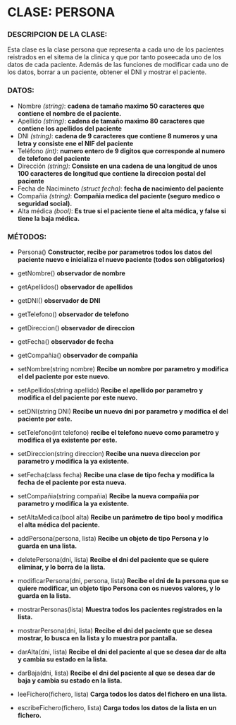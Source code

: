 # CLASE: PERSONA
### DESCRIPCION DE LA CLASE:
Esta clase es la clase persona que representa a cada uno de los pacientes reistrados en el sitema de la clinica y
que por tanto poseecada uno de los datos de cada paciente. Además de las funciones de modificar cada uno de los 
datos, borrar a un paciente, obtener el DNI y mostrar el paciente.

### DATOS:
+ Nombre _(string)_:  **cadena de tamaño maximo 50 caracteres que contiene el nombre de el paciente.**
+ Apellido _(string)_: **cadena de tamaño maximo 80 caracteres que contiene los apellidos del paciente**
+ DNI _(string)_: **cadena de 9 caracteres que contiene 8 numeros y una letra y consiste ene el NIF del paciente**
+ Teléfono _(int)_: **numero entero de 9 digitos que corresponde al numero de telefono del paciente**
+ Dirección _(string)_: **Consiste en una cadena de una longitud de unos 100 caracteres de longitud que contiene la direccion postal del paciente**
+ Fecha de Nacimineto _(struct fecha)_: **fecha de nacimiento del paciente**
+ Compañia _(string)_: **Compañia medica del paciente (seguro medico o seguridad social).**
+ Alta médica _(bool)_: **Es true si el paciente tiene el alta médica, y false si tiene la baja médica.**

### MÉTODOS:
- Persona() **Constructor, recibe por parametros todos los datos del paciente nuevo e inicializa el nuevo paciente (todos son obligatorios)**

- getNombre() **observador de nombre**
+ getApellidos() **observador de apellidos**
- getDNI() **observador de DNI**
+ getTelefono() **observador de telefono**
- getDireccion() **observador de direccion**
+ getFecha() **observador de fecha**
- getCompañia() **observador de compañia**

- setNombre(string nombre) **Recibe un nombre por parametro y modifica el del paciente por este nuevo.**
+ setApellidos(string apellido) **Recibe el apellido por parametro y modifica el del paciente por este nuevo.**
- setDNI(string DNI) **Recibe un nuevo dni por parametro y modifica el del paciente por este.**
+ setTelefono(int telefono) **recibe el telefono nuevo como parametro y modifica el ya existente por este.**
- setDireccion(string direccion) **Recibe una nueva direccion por parametro y modifica la ya existente.**
+ setFecha(class fecha) **Recibe una clase de tipo fecha y modifica la fecha de el paciente por esta nueva.**
- setCompañia(string compañia) **Recibe la nueva compañia por parametro y modifica la ya existente.**
+ setAltaMedica(bool alta)  **Recibe un parámetro de tipo bool y modifica el alta médica del paciente.**

- addPersona(persona, lista) **Recibe un objeto de tipo Persona y lo guarda en una lista.**
+ deletePersona(dni, lista) **Recibe el dni del paciente que se quiere eliminar, y lo borra de la lista.**
- modificarPersona(dni, persona, lista) **Recibe el dni de la persona que se quiere modificar, un objeto tipo Persona con os nuevos valores, y lo guarda en la lista.**
+ mostrarPersonas(lista) **Muestra todos los pacientes registrados en la lista.**
- mostrarPersona(dni, lista) **Recibe el dni del paciente que se desea mostrar, lo busca en la lista y lo muestra por pantalla.**
+ darAlta(dni, lista) **Recibe el dni del paciente al que se desea dar de alta y cambia su estado en la lista.**
- darBaja(dni, lista) **Recibe el dni del paciente al que se desea dar de baja y cambia su estado en la lista.**

+ leeFichero(fichero, lista) **Carga todos los datos del fichero en una lista.**
- escribeFichero(fichero, lista) **Carga todos los datos de la lista en un fichero.**
